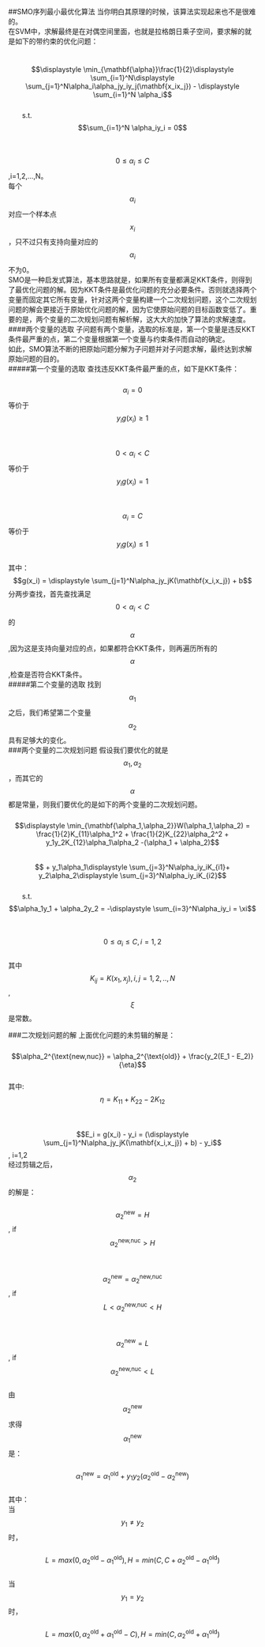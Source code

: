 ##SMO序列最小最优化算法
当你明白其原理的时候，该算法实现起来也不是很难的。  
在SVM中，求解最终是在对偶空间里面，也就是拉格朗日乘子空间，要求解的就是如下的带约束的优化问题：  
 
&emsp;&emsp;$$\displaystyle \min_{\mathbf{\alpha}}\frac{1}{2}\displaystyle \sum_{i=1}^N\displaystyle \sum_{j=1}^N\alpha_i\alpha_jy_iy_j(\mathbf{x_ix_j}) - \displaystyle \sum_{i=1}^N \alpha_i$$   
&emsp;&emsp;s.t.  $$\sum_{i=1}^N \alpha_iy_i = 0$$   
&emsp;&emsp;&emsp;&emsp;$$0 \le \alpha_i \le C$$ ,i=1,2,...,N。   
每个$$\alpha_i$$对应一个样本点$$x_i$$，只不过只有支持向量对应的$$\alpha_i$$不为0。  
SMO是一种启发式算法，基本思路就是，如果所有变量都满足KKT条件，则得到了最优化问题的解。因为KKT条件是最优化问题的充分必要条件。否则就选择两个变量而固定其它所有变量，针对这两个变量构建一个二次规划问题，这个二次规划问题的解会更接近于原始优化问题的解，因为它使原始问题的目标函数变低了。重要的是，两个变量的二次规划问题有解析解，这大大的加快了算法的求解速度。
####两个变量的选取
子问题有两个变量，选取的标准是，第一个变量是违反KKT条件最严重的点，第二个变量根据第一个变量与约束条件而自动的确定。  
如此，SMO算法不断的把原始问题分解为子问题并对子问题求解，最终达到求解原始问题的目的。  
#####第一个变量的选取
查找违反KKT条件最严重的点，如下是KKT条件：  
&emsp;&emsp;$$\alpha_i = 0$$等价于$$y_ig(x_i) \ge 1$$   
&emsp;&emsp;$$0 \lt \alpha_i \lt  C$$等价于$$y_ig(x_i) = 1$$  
&emsp;&emsp;$$\alpha_i =  C$$等价于$$y_ig(x_i) \le 1$$  
其中： $$g(x_i) = \displaystyle \sum_{j=1}^N\alpha_jy_jK(\mathbf{x_i,x_j}) + b$$ 
分两步查找，首先查找满足$$0 \lt \alpha_i \lt  C$$的$$\alpha$$,因为这是支持向量对应的点，如果都符合KKT条件，则再遍历所有的$$\alpha$$,检查是否符合KKT条件。  
#####第二个变量的选取
找到$$\alpha_1$$之后，我们希望第二个变量$$\alpha_2$$具有足够大的变化。  
###两个变量的二次规划问题
假设我们要优化的就是$$\alpha_1, \alpha_2$$，而其它的$$\alpha$$都是常量，则我们要优化的是如下的两个变量的二次规划问题。  
&emsp;&emsp;$$\displaystyle \min_{\mathbf{\alpha_1,\alpha_2}}W(\alpha_1,\alpha_2) = \frac{1}{2}K_{11}\alpha_1^2 + \frac{1}{2}K_{22}\alpha_2^2 + y_1y_2K_{12}\alpha_1\alpha_2 -(\alpha_1 + \alpha_2)$$
&emsp;&emsp;&emsp;&emsp;&emsp;&emsp;$$ + y_1\alpha_1\displaystyle \sum_{j=3}^N\alpha_iy_iK_{i1}+ y_2\alpha_2\displaystyle \sum_{j=3}^N\alpha_iy_iK_{i2}$$   
&emsp;&emsp;s.t.  $$\alpha_1y_1 + \alpha_2y_2 = -\displaystyle \sum_{i=3}^N\alpha_iy_i = \xi$$   
&emsp;&emsp;&emsp;&emsp;$$0 \le \alpha_i \le C, i = 1,2$$   
其中$$K_{ij} = K(x_1,x_j),i,j=1,2,..,N$$,  $$\xi$$是常数。   

###二次规划问题的解
上面优化问题的未剪辑的解是：  
&emsp;&emsp;$$\alpha_2^{\text{new,nuc}} = \alpha_2^{\text{old}} + \frac{y_2(E_1 - E_2)}{\eta}$$  
其中:$$\eta = K_{11} + K_{22} - 2K_{12}$$  
&emsp;&emsp;$$E_i = g(x_i) - y_i = (\displaystyle \sum_{j=1}^N\alpha_jy_jK(\mathbf{x_i,x_j}) + b) - y_i$$, i=1,2  
经过剪辑之后，$$\alpha_2$$的解是：  
&emsp;&emsp;$$\alpha_2^{\text{new}} = H$$, if $$\alpha_2^{\text{new,nuc}} > H$$   
&emsp;&emsp;$$\alpha_2^{\text{new}} = \alpha_2^{\text{new,nuc}}$$, if $$L < \alpha_2^{\text{new,nuc}} < H$$   
&emsp;&emsp;$$\alpha_2^{\text{new}} = L$$, if $$\alpha_2^{\text{new,nuc}} < L$$   
由$$\alpha_2^{\text{new}}$$求得$$\alpha_1^{\text{new}}$$是：  
&emsp;&emsp;$$\alpha_1^{\text{new}} = \alpha_1^{\text{old}} + y_1y_2(\alpha_2^{\text{old}} - \alpha_2^{\text{new}})$$   
其中：  
当$$y_1 \ne y_2$$时，  
&emsp;&emsp;$$L = max(0,\alpha_2^{\text{old}} -\alpha_1^{\text{old}}),H = min(C,C + \alpha_2^{\text{old}} -\alpha_1^{\text{old}})$$   
当$$y_1 = y_2$$时，  
&emsp;&emsp;$$L = max(0,\alpha_2^{\text{old}} +\alpha_1^{\text{old}}-C),H = min(C,\alpha_2^{\text{old}} +\alpha_1^{\text{old}})$$   






 


    
 

